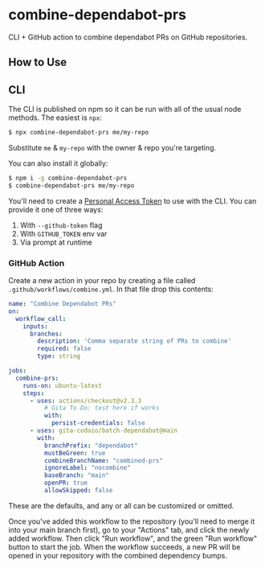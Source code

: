 # combine-dependabot-prs

CLI + GitHub action to combine dependabot PRs on GitHub repositories.

## How to Use

## CLI

The CLI is published on npm so it can be run with all of the usual node methods. The easiest is `npx`:

```bash
$ npx combine-dependabot-prs me/my-repo
```

Substitute `me` & `my-repo` with the owner & repo you're targeting.

You can also install it globally:

```bash
$ npm i -g combine-dependabot-prs
$ combine-dependabot-prs me/my-repo
```

You'll need to create a [Personal Access Token](https://github.com/settings/tokens) to use with the CLI. You can provide it one of three ways:

1. With `--github-token` flag
2. With `GITHUB_TOKEN` env var
3. Via prompt at runtime

### GitHub Action

Create a new action in your repo by creating a file called `.github/workflows/combine.yml`. In that file drop this contents:

```yml
name: "Combine Dependabot PRs"
on:
  workflow_call:
    inputs:
      branches:
        description: 'Comma separate string of PRs to combine'
        required: false
        type: string

jobs:
  combine-prs:
    runs-on: ubuntu-latest
    steps:
      - uses: actions/checkout@v2.3.3
          # Gita To Do: test here if works
          with:
            persist-credentials: false
      - uses: gita-codaio/batch-dependabot@main
        with:
          branchPrefix: "dependabot"
          mustBeGreen: true
          combineBranchName: "combined-prs"
          ignoreLabel: "nocombine"
          baseBranch: "main"
          openPR: true
          allowSkipped: false
```

These are the defaults, and any or all can be customized or omitted.

Once you've added this workflow to the repository (you'll need to merge it into your main branch first), go to your "Actions" tab, and click the newly added workflow. Then click "Run workflow", and the green "Run workflow" button to start the job. When the workflow succeeds, a new PR will be opened in your repository with the combined dependency bumps.
